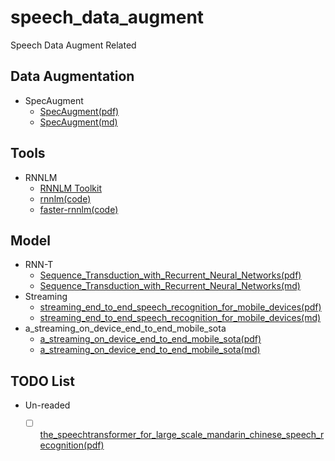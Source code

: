 # speech_data_augment
Speech Data Augment Related


## Data Augmentation
- SpecAugment
    - [SpecAugment(pdf)][1]
    - [SpecAugment(md)][2]
## Tools
- RNNLM
    - [RNNLM Toolkit][10]
    - [rnnlm(code)][11]
    - [faster-rnnlm(code)][12]

## Model
- RNN-T
    - [Sequence_Transduction_with_Recurrent_Neural_Networks(pdf)][8]
    - [Sequence_Transduction_with_Recurrent_Neural_Networks(md)][9]
- Streaming
    - [streaming_end_to_end_speech_recognition_for_mobile_devices(pdf)][3]
    - [streaming_end_to_end_speech_recognition_for_mobile_devices(md)][6]
- a_streaming_on_device_end_to_end_mobile_sota
    - [a_streaming_on_device_end_to_end_mobile_sota(pdf)][5]
    - [a_streaming_on_device_end_to_end_mobile_sota(md)][7]

## TODO List
- Un-readed
    - [ ] [the_speechtransformer_for_large_scale_mandarin_chinese_speech_recognition(pdf)][4]
    

[1]:pdf/SpecAugment.pdf
[2]:md/SpecAugment.md
[3]:pdf/streaming_end_to_end_speech_recognition_for_mobile_devices.pdf
[4]:pdf/the_speechtransformer_for_large_scale_mandarin_chinese_speech_recognition.pdf
[5]:pdf/a_streaming_on_device_end_to_end_mobile_sota.pdf
[6]:md/streaming_end_to_end_speech_recognition_for_mobile_devices.md
[7]:md/a_streaming_on_device_end_to_end_mobile_sota.md
[8]:pdf/rnn-t.pdf
[9]:md/rnn-t.md
[10]:http://www.fit.vutbr.cz/~imikolov/rnnlm/
[11]:https://github.com/IntelLabs/rnnlm
[12]:https://github.com/yandex/faster-rnnlm